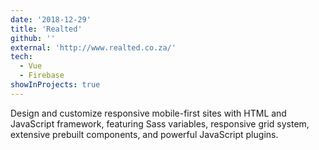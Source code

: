 ```yaml
---
date: '2018-12-29'
title: 'Realted'
github: ''
external: 'http://www.realted.co.za/'
tech:
  - Vue
  - Firebase
showInProjects: true
---
```


Design and customize responsive mobile-first sites with HTML and JavaScript framework, featuring Sass variables, responsive grid system, extensive prebuilt components, and powerful JavaScript plugins.
